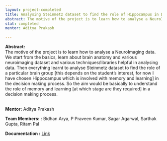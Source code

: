 ```yaml
---
layout: project-completed
title: Analysing Steinmetz dataset to find the role of Hippocampus in Decision Making.
abstract: The motive of the project is to learn how to analyse a NeuroImaging data. We start from the basics, learn about brain anatomy and various neuroimaging dataset and various techniques/libraries helpful in analysing data. Then everything learnt to analyse Steinmetz dataset to find the role of a particular brain group [this depends on the student’s interest, for now I have chosen Hippocampus which is involved with memory and learning] in the decision making process. So the aim would be basically to understand the role of memory and learning [at which stage are they required] in a decision making process.
stat: completed
mentor: Aditya Prakash

---
```


**Abstract:**<br>
The motive of the project is to learn how to analyse a NeuroImaging data. We start from the basics, learn about brain anatomy and various neuroimaging dataset and various techniques/libraries helpful in analysing data. Then everything learnt to analyse Steinmetz dataset to find the role of a particular brain group [this depends on the student’s interest, for now I have chosen Hippocampus which is involved with memory and learning] in the decision making process. So the aim would be basically to understand the role of memory and learning [at which stage are they required] in a decision making process.<br><br>

**Mentor:** Aditya Prakash<br>

**Team Members:** : Bidhan Arya, P Praveen Kumar, Sagar Agarwal, Sarthak Gupta, Ritam Pal<br>

**Documentation :** <a href="https://drive.google.com/file/d/1AS7RXExJhiUej0P9GjZ8GuVBsIcZQGL9/view?usp=sharing" target="_blank">Link</a><br>

